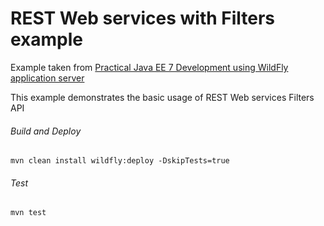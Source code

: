 REST Web services with Filters example
=====================================
Example taken from [Practical Java EE 7 Development using WildFly application server](http://www.itbuzzpress.com/ebooks/java-ee-7-development-on-wildfly.html)

This example demonstrates the basic usage of REST Web services Filters API

###### Build and Deploy
```shell
mvn clean install wildfly:deploy -DskipTests=true
```

###### Test
```shell
mvn test
```
 
